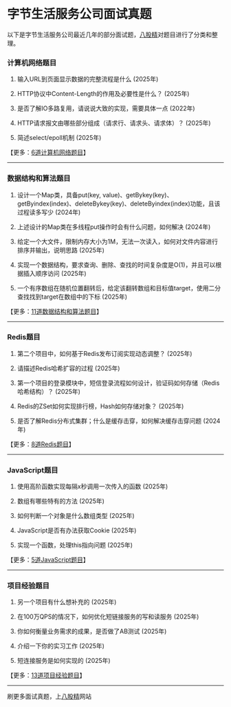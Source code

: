 # 字节生活服务公司面试真题

以下是字节生活服务公司最近几年的部分面试题，[八股精](https://www.bagujing.com)对题目进行了分类和整理。

### 计算机网络题目

1. 输入URL到页面显示数据的完整流程是什么 (2025年) 

2. HTTP协议中Content-Length的作用及必要性是什么？ (2025年) 

3. 是否了解IO多路复用，请说说大致的实现，需要具体一点 (2022年) 

4. HTTP请求报文由哪些部分组成（请求行、请求头、请求体）？ (2025年) 

5. 简述select/epoll机制 (2025年) 

【更多：[6道计算机网络题目](https://www.bagujing.com/companies)】


---

### 数据结构和算法题目

1. 设计一个Map类，具备put(key, value)、getBykey(key)、getByindex(index)、deleteBykey(key)、deleteByindex(index)功能，且该过程读多写少 (2024年) 

2. 上述设计的Map类在多线程put操作时会有什么问题，如何解决 (2024年) 

3. 给定一个大文件，限制内存大小为1M，无法一次读入，如何对文件内容进行排序并输出，说明思路 (2025年) 

4. 实现一个数据结构，要求查询、删除、查找的时间复杂度是O(1)，并且可以根据插入顺序访问 (2025年) 

5. 一个有序数组在随机位置翻转后，给定该翻转数组和目标值target，使用二分查找找到target在数组中的下标 (2025年) 

【更多：[11道数据结构和算法题目](https://www.bagujing.com/companies)】


---

### Redis题目

1. 第二个项目中，如何基于Redis发布订阅实现动态调整？ (2025年) 

2. 请描述Redis哈希扩容的过程 (2025年) 

3. 第一个项目的登录模块中，短信登录流程如何设计，验证码如何存储（Redis哈希结构）？ (2025年) 

4. Redis的ZSet如何实现排行榜，Hash如何存储对象？ (2025年) 

5. 是否了解Redis分布式集群；什么是缓存击穿，如何解决缓存击穿问题 (2024年) 

【更多：[8道Redis题目](https://www.bagujing.com/companies)】


---

### JavaScript题目

1. 使用高阶函数实现每隔x秒调用一次传入的函数 (2025年) 

2. 数组有哪些特有的方法 (2025年) 

3. 如何判断一个对象是什么数组类型 (2025年) 

4. JavaScript是否有办法获取Cookie (2025年) 

5. 实现一个函数，处理this指向问题 (2025年) 

【更多：[5道JavaScript题目](https://www.bagujing.com/companies)】


---

### 项目经验题目

1. 另一个项目有什么想补充的 (2025年) 

2. 在100万QPS的情况下，如何优化短链接服务的写和读服务 (2025年) 

3. 你如何衡量业务需求的成果，是否做了AB测试 (2025年) 

4. 介绍一下你的实习工作 (2025年) 

5. 短连接服务是如何实现的 (2025年) 

【更多：[13道项目经验题目](https://www.bagujing.com/companies)】


---

刷更多面试真题，上[八股精](https://www.bagujing.com)网站